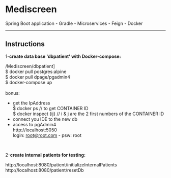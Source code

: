 # Mediscreen

Spring Boot application - Gradle - Microservices - Feign - Docker

---
**Instructions**
---

1-**create data base 'dbpatient' with Docker-compose:**<br>

/Mediscreen/dbpatient]<br>
$ docker pull postgres:alpine<br>
$ docker pull dpage/pgadmin4<br>
$ docker-compose up<br><br>
bonus:<br>
- get the IpAddress<br>
$ docker ps // to get CONTAINER ID<br>
$ docker inspect {ij} // i & j are the 2 first numbers of the CONTAINER ID<br>
- connect you IDE to the new db<br>
- access to pgAdmin4<br>
http://localhost:5050 <br>
login: root@root.com - psw: root<br>
<br>

2-**create internal patients for testing:**<br>

http://localhost:8080/patient/initializeInternalPatients
<br>
http://localhost:8080/patient/resetDb
<br>
